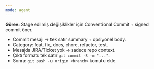 ```yaml
---
mode: agent
---
```

**Görev:** Stage edilmiş değişiklikler için Conventional Commit + signed commit öner.  
- Commit mesajı → tek satır summary + opsiyonel body.  
- Category: feat, fix, docs, chore, refactor, test.  
- Mesajda JIRA/Ticket yok → sadece repo context.  
- Çıktı formatı: tek satır `git commit -S -m "..."`.
- Sonra: `git push -u origin <branch>` komutu ekle.
